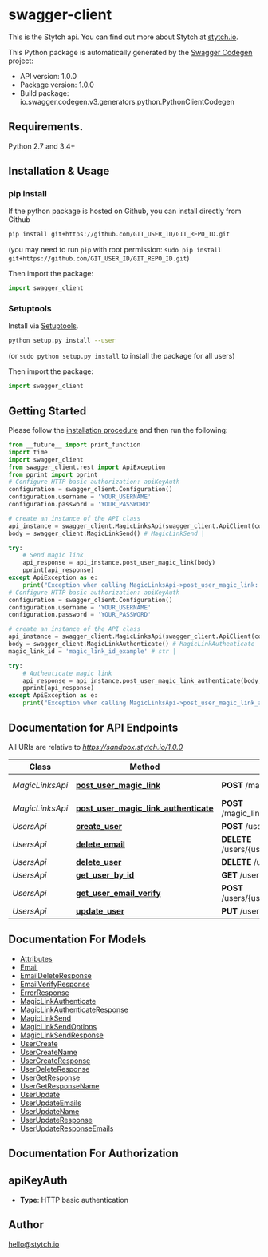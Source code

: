 # swagger-client
This is the Stytch api.  You can find out more about Stytch at  [stytch.io](https://stytch.io). 

This Python package is automatically generated by the [Swagger Codegen](https://github.com/swagger-api/swagger-codegen) project:

- API version: 1.0.0
- Package version: 1.0.0
- Build package: io.swagger.codegen.v3.generators.python.PythonClientCodegen

## Requirements.

Python 2.7 and 3.4+

## Installation & Usage
### pip install

If the python package is hosted on Github, you can install directly from Github

```sh
pip install git+https://github.com/GIT_USER_ID/GIT_REPO_ID.git
```
(you may need to run `pip` with root permission: `sudo pip install git+https://github.com/GIT_USER_ID/GIT_REPO_ID.git`)

Then import the package:
```python
import swagger_client 
```

### Setuptools

Install via [Setuptools](http://pypi.python.org/pypi/setuptools).

```sh
python setup.py install --user
```
(or `sudo python setup.py install` to install the package for all users)

Then import the package:
```python
import swagger_client
```

## Getting Started

Please follow the [installation procedure](#installation--usage) and then run the following:

```python
from __future__ import print_function
import time
import swagger_client
from swagger_client.rest import ApiException
from pprint import pprint
# Configure HTTP basic authorization: apiKeyAuth
configuration = swagger_client.Configuration()
configuration.username = 'YOUR_USERNAME'
configuration.password = 'YOUR_PASSWORD'

# create an instance of the API class
api_instance = swagger_client.MagicLinksApi(swagger_client.ApiClient(configuration))
body = swagger_client.MagicLinkSend() # MagicLinkSend | 

try:
    # Send magic link
    api_response = api_instance.post_user_magic_link(body)
    pprint(api_response)
except ApiException as e:
    print("Exception when calling MagicLinksApi->post_user_magic_link: %s\n" % e)
# Configure HTTP basic authorization: apiKeyAuth
configuration = swagger_client.Configuration()
configuration.username = 'YOUR_USERNAME'
configuration.password = 'YOUR_PASSWORD'

# create an instance of the API class
api_instance = swagger_client.MagicLinksApi(swagger_client.ApiClient(configuration))
body = swagger_client.MagicLinkAuthenticate() # MagicLinkAuthenticate | Magic link object
magic_link_id = 'magic_link_id_example' # str | 

try:
    # Authenticate magic link
    api_response = api_instance.post_user_magic_link_authenticate(body, magic_link_id)
    pprint(api_response)
except ApiException as e:
    print("Exception when calling MagicLinksApi->post_user_magic_link_authenticate: %s\n" % e)
```

## Documentation for API Endpoints

All URIs are relative to *https://sandbox.stytch.io/1.0.0*

Class | Method | HTTP request | Description
------------ | ------------- | ------------- | -------------
*MagicLinksApi* | [**post_user_magic_link**](docs/MagicLinksApi.md#post_user_magic_link) | **POST** /magic_links/send | Send magic link
*MagicLinksApi* | [**post_user_magic_link_authenticate**](docs/MagicLinksApi.md#post_user_magic_link_authenticate) | **POST** /magic_links/{magic_link_id}/authenticate | Authenticate magic link
*UsersApi* | [**create_user**](docs/UsersApi.md#create_user) | **POST** /users | Create user
*UsersApi* | [**delete_email**](docs/UsersApi.md#delete_email) | **DELETE** /users/{user_id}/emails/{email_id} | Delete email
*UsersApi* | [**delete_user**](docs/UsersApi.md#delete_user) | **DELETE** /users/{user_id} | Delete user
*UsersApi* | [**get_user_by_id**](docs/UsersApi.md#get_user_by_id) | **GET** /users/{user_id} | Get user
*UsersApi* | [**get_user_email_verify**](docs/UsersApi.md#get_user_email_verify) | **POST** /users/{user_id}/emails/{email_id}/verify | Verify email
*UsersApi* | [**update_user**](docs/UsersApi.md#update_user) | **PUT** /users/{user_id} | Update user

## Documentation For Models

 - [Attributes](docs/Attributes.md)
 - [Email](docs/Email.md)
 - [EmailDeleteResponse](docs/EmailDeleteResponse.md)
 - [EmailVerifyResponse](docs/EmailVerifyResponse.md)
 - [ErrorResponse](docs/ErrorResponse.md)
 - [MagicLinkAuthenticate](docs/MagicLinkAuthenticate.md)
 - [MagicLinkAuthenticateResponse](docs/MagicLinkAuthenticateResponse.md)
 - [MagicLinkSend](docs/MagicLinkSend.md)
 - [MagicLinkSendOptions](docs/MagicLinkSendOptions.md)
 - [MagicLinkSendResponse](docs/MagicLinkSendResponse.md)
 - [UserCreate](docs/UserCreate.md)
 - [UserCreateName](docs/UserCreateName.md)
 - [UserCreateResponse](docs/UserCreateResponse.md)
 - [UserDeleteResponse](docs/UserDeleteResponse.md)
 - [UserGetResponse](docs/UserGetResponse.md)
 - [UserGetResponseName](docs/UserGetResponseName.md)
 - [UserUpdate](docs/UserUpdate.md)
 - [UserUpdateEmails](docs/UserUpdateEmails.md)
 - [UserUpdateName](docs/UserUpdateName.md)
 - [UserUpdateResponse](docs/UserUpdateResponse.md)
 - [UserUpdateResponseEmails](docs/UserUpdateResponseEmails.md)

## Documentation For Authorization


## apiKeyAuth

- **Type**: HTTP basic authentication


## Author

hello@stytch.io
